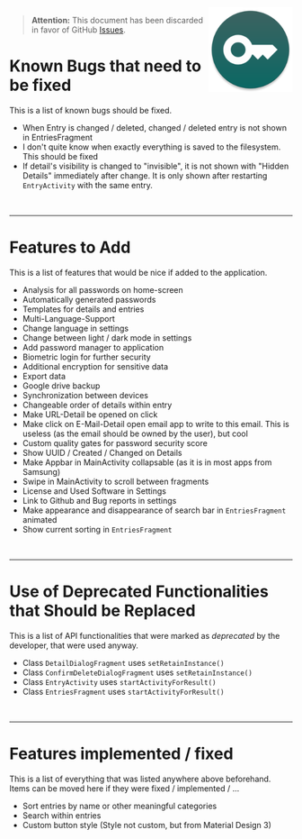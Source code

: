 <img src="docs/img/icon.png" height="150" align="right">

> **Attention:** This document has been discarded in favor of GitHub [Issues](https://github.com/Christian-2003/password-vault/issues).

# Known Bugs that need to be fixed
This is a list of known bugs should be fixed.
* When Entry is changed / deleted, changed / deleted entry is not shown in EntriesFragment
* I don't quite know when exactly everything is saved to the filesystem. This should be fixed
* If detail's visibility is changed to "invisible", it is not shown with "Hidden Details" immediately after change. It is only shown after restarting `EntryActivity` with the same entry.

<br>

***
# Features to Add
This is a list of features that would be nice if added to the application.
* Analysis for all passwords on home-screen
* Automatically generated passwords
* Templates for details and entries
* Multi-Language-Support
* Change language in settings
* Change between light / dark mode in settings
* Add password manager to application
* Biometric login for further security
* Additional encryption for sensitive data
* Export data
* Google drive backup
* Synchronization between devices
* Changeable order of details within entry
* Make URL-Detail be opened on click
* Make click on E-Mail-Detail open email app to write to this email. This is useless (as the email should be owned by the user), but cool
* Custom quality gates for password security score
* Show UUID / Created / Changed on Details
* Make Appbar in MainActivity collapsable (as it is in most apps from Samsung)
* Swipe in MainActivity to scroll between fragments
* License and Used Software in Settings
* Link to Github and Bug reports in settings
* Make appearance and disappearance of search bar in `EntriesFragment` animated
* Show current sorting in `EntriesFragment`

<br>

***
# Use of Deprecated Functionalities that Should be Replaced
This is a list of API functionalities that were marked as _deprecated_ by the developer, that were used anyway.
* Class `DetailDialogFragment` uses `setRetainInstance()`
* Class `ConfirmDeleteDialogFragment` uses `setRetainInstance()`
* Class `EntryActivity` uses `startActivityForResult()`
* Class `EntriesFragment` uses `startActivityForResult()`

<br>

***
# Features implemented / fixed
This is a list of everything that was listed anywhere above beforehand. Items can be moved here if they were fixed / implemented / ...
* Sort entries by name or other meaningful categories
* Search within entries
* Custom button style (Style not custom, but from Material Design 3)
